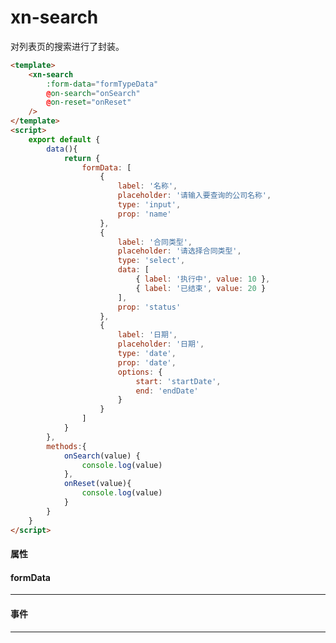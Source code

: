 # xn-search

对列表页的搜索进行了封装。

``` html javascript
<template>
    <xn-search
        :form-data="formTypeData"
        @on-search="onSearch"
        @on-reset="onReset"
    />
</template>
<script>
    export default {
        data(){
            return {
                formData: [
                    {
                        label: '名称',
                        placeholder: '请输入要查询的公司名称',
                        type: 'input',
                        prop: 'name'
                    },
                    {
                        label: '合同类型',
                        placeholder: '请选择合同类型',
                        type: 'select',
                        data: [
                            { label: '执行中', value: 10 },
                            { label: '已结束', value: 20 }
                        ],
                        prop: 'status'
                    },
                    {
                        label: '日期',
                        placeholder: '日期',
                        type: 'date',
                        prop: 'date',
                        options: {
                            start: 'startDate',
                            end: 'endDate'
                        }
                    }
                ]
            }
        },
        methods:{
            onSearch(value) {
                console.log(value)
            },
            onReset(value){
                console.log(value)
            }
        }
    }
</script>
```


#### 属性

<api :list="list"></api>


 
#### formData
---

<api :list="formData"></api>


#### 事件
---

<api :list="event"></api>

<script>
   export default {
        data(){
            return {
                list:[
                    {query:'formData',desc:'要显示的数据',type:'array',options:'见下方formData属性',default:'-'},
                    {query:'labelWidth',desc:'表单项label宽度',type:'string',options:'-',default:'80px'},
                ],
                formData:[
                    {query:'label',desc:'标签文本',type:'string',options:'',default:'-'},
                    {query:'placeholder',desc:'输入框占位',type:'string',options:'',default:'-'},
                    {query:'type',desc:'表单类型',type:'string',options:'input/select/date',default:'-'},
                    {query:'prop',desc:'表单域 model 字段，在使用 validate、resetFields 方法的情况下，该属性是必填的',type:'string',options:'传入 Form 组件的 model 中的字段',default:'-'},
                    {query:'data',desc:'表单的数据源（例：select的下拉数据）',type:'array',options:'-',default:'-'},
                    {query:'options',desc:'一些表单配置（例：选择日期，接口需要的字段{start:需要的字段,end:需要的字段}）',type:'object',options:'-',default:'-'},
                ],
                event:[
                    {query:'on-search',desc:'触发搜索',type:'function',options:'-',default:'-'},
                    {query:'on-reset',desc:'重置搜索表单',type:'function',options:'-',default:'-'},
                ]
            }
        }
    }
</script>